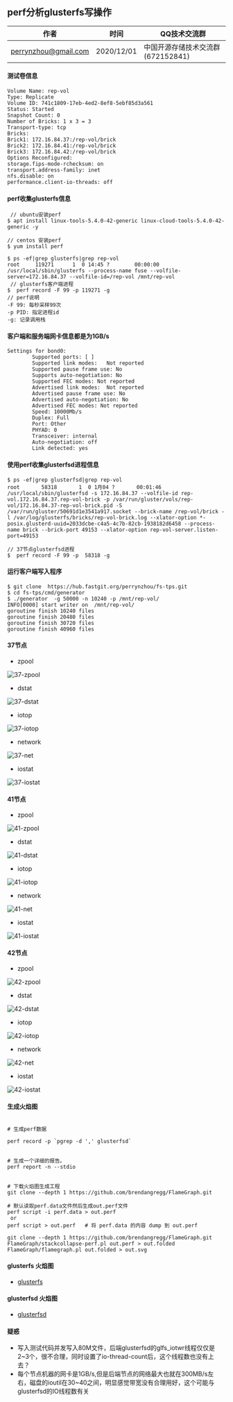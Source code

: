 ## perf分析glusterfs写操作

| 作者 | 时间 |QQ技术交流群 |
| ------ | ------ |------ |
| perrynzhou@gmail.com |2020/12/01 |中国开源存储技术交流群(672152841) |

#### 测试卷信息

  ```
  Volume Name: rep-vol
  Type: Replicate
  Volume ID: 741c1809-17eb-4ed2-8ef8-5ebf85d3a561
  Status: Started
  Snapshot Count: 0
  Number of Bricks: 1 x 3 = 3
  Transport-type: tcp
  Bricks:
  Brick1: 172.16.84.37:/rep-vol/brick
  Brick2: 172.16.84.41:/rep-vol/brick
  Brick3: 172.16.84.42:/rep-vol/brick
  Options Reconfigured:
  storage.fips-mode-rchecksum: on
  transport.address-family: inet
  nfs.disable: on
  performance.client-io-threads: off
  ```

  

#### perf收集glusterfs信息

  ```
   // ubuntu安装perf
  $ apt install linux-tools-5.4.0-42-generic linux-cloud-tools-5.4.0-42-generic -y
  
  // centos 安装perf
  $ yum install perf
  
  $ ps -ef|grep glusterfs|grep rep-vol
  root     119271      1  0 14:45 ?        00:00:00 /usr/local/sbin/glusterfs --process-name fuse --volfile-server=172.16.84.37 --volfile-id=/rep-vol /mnt/rep-vol
   // glusterfs客户端进程
  $  perf record -F 99 -p 119271 -g
  // perf说明
  -F 99: 每秒采样99次
  -p PID: 指定进程id
  -g: 记录调用栈
  
  ```

#### 客户端和服务端网卡信息都是为1GB/s

  ```
  Settings for bond0:
          Supported ports: [ ]
          Supported link modes:   Not reported
          Supported pause frame use: No
          Supports auto-negotiation: No
          Supported FEC modes: Not reported
          Advertised link modes:  Not reported
          Advertised pause frame use: No
          Advertised auto-negotiation: No
          Advertised FEC modes: Not reported
          Speed: 10000Mb/s
          Duplex: Full
          Port: Other
          PHYAD: 0
          Transceiver: internal
          Auto-negotiation: off
          Link detected: yes
  ```

  

#### 使用perf收集glusterfsd进程信息

  ```
  $ ps -ef|grep glusterfsd|grep rep-vol
  root       58318       1  0 1月04 ?       00:01:46 /usr/local/sbin/glusterfsd -s 172.16.84.37 --volfile-id rep-vol.172.16.84.37.rep-vol-brick -p /var/run/gluster/vols/rep-vol/172.16.84.37-rep-vol-brick.pid -S /var/run/gluster/50691d1e3541a917.socket --brick-name /rep-vol/brick -l /var/log/glusterfs/bricks/rep-vol-brick.log --xlator-option *-posix.glusterd-uuid=2033dcbe-c4a5-4c7b-82cb-1938182d6458 --process-name brick --brick-port 49153 --xlator-option rep-vol-server.listen-port=49153
  
  // 37节点glusterfsd进程
  $  perf record -F 99 -p  58318 -g
  
  ```

#### 运行客户端写入程序

  ```
  $ git clone  https://hub.fastgit.org/perrynzhou/fs-tps.git
  $ cd fs-tps/cmd/generator
  $ ./generator  -g 50000 -n 10240 -p /mnt/rep-vol/ 
  INFO[0000] start writer on  /mnt/rep-vol/               
  goroutine finish 10240 files
  goroutine finish 20480 files
  goroutine finish 30720 files
  goroutine finish 40960 files
  ```

#### 37节点

- zpool

![37-zpool](../../images/37-zpool.JPG)

- dstat

![37-dstat](../../images/37-dstat.JPG)

- iotop

![37-iotop](../../images/37-iotop.JPG)

- network

![37-net](../../images/37-network-bw.JPG)

- iostat

![37-iostat](../../images/37-iostat.JPG)

#### 41节点

- zpool

![41-zpool](../../images/41-zpool.JPG)

- dstat

![41-dstat](../../images/41-dstat.JPG)

- iotop

![41-iotop](../../images/41-iotop.JPG)

- network

![41-net](../../images/41-netork-bw.JPG)

- iostat

![41-iostat](../../images/41-iostat.JPG)

#### 42节点

- zpool

![42-zpool](../../images/42-zpool.JPG)

- dstat

![42-dstat](../../images/42-dstat.JPG)

- iotop

![42-iotop](../../images/42-iotop.JPG)

- network

![42-net](../../images/42-network-bw.JPG)

- iostat

![42-iostat](../../images/42-iostat.JPG)
  
#### 生成火焰图

  ```

  # 生成perf数据

  perf record -p `pgrep -d ',' glusterfsd`


  # 生成一个详细的报告。
  perf report -n --stdio


  # 下载火焰图生成工程
  git clone --depth 1 https://github.com/brendangregg/FlameGraph.git
  
  # 默认读取perf.data文件然后生成out.perf文件
  perf script -i perf.data > out.perf
   or
  perf script > out.perf   # 将 perf.data 的内容 dump 到 out.perf

 git clone --depth 1 https://github.com/brendangregg/FlameGraph.git
 FlameGraph/stackcollapse-perf.pl out.perf > out.folded
 FlameGraph/flamegraph.pl out.folded > out.svg

  ```
#### glusterfs 火焰图
-  [glusterfs](../../images/glusterfs.svg)
#### glusterfsd 火焰图
-  [glusterfsd](../../images/glusterfsd.svg)
  

#### 疑惑
- 写入测试代码并发写入80M文件，后端glusterfsd的glfs_iotwr线程仅仅是2~3个，很不合理，同时设置了io-thread-count后，这个线程数也没有上去？
- 每个节点机器的网卡是1GB/s,但是后端节点的网络最大也就在300MB/s左右，磁盘的ioutil在30~40之间，明显感觉带宽没有合理用好，这个可能与glusterfsd的IO线程数有关